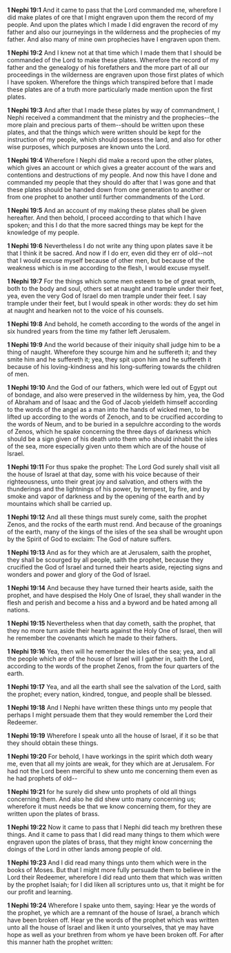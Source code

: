 **1 Nephi 19:1** And it came to pass that the Lord commanded me, wherefore I did make plates of ore that I might engraven upon them the record of my people. And upon the plates which I made I did engraven the record of my father and also our journeyings in the wilderness and the prophecies of my father. And also many of mine own prophecies have I engraven upon them.

**1 Nephi 19:2** And I knew not at that time which I made them that I should be commanded of the Lord to make these plates. Wherefore the record of my father and the genealogy of his forefathers and the more part of all our proceedings in the wilderness are engraven upon those first plates of which I have spoken. Wherefore the things which transpired before that I made these plates are of a truth more particularly made mention upon the first plates.

**1 Nephi 19:3** And after that I made these plates by way of commandment, I Nephi received a commandment that the ministry and the prophecies--the more plain and precious parts of them--should be written upon these plates, and that the things which were written should be kept for the instruction of my people, which should possess the land, and also for other wise purposes, which purposes are known unto the Lord.

**1 Nephi 19:4** Wherefore I Nephi did make a record upon the other plates, which gives an account or which gives a greater account of the wars and contentions and destructions of my people. And now this have I done and commanded my people that they should do after that I was gone and that these plates should be handed down from one generation to another or from one prophet to another until further commandments of the Lord.

**1 Nephi 19:5** And an account of my making these plates shall be given hereafter. And then behold, I proceed according to that which I have spoken; and this I do that the more sacred things may be kept for the knowledge of my people.

**1 Nephi 19:6** Nevertheless I do not write any thing upon plates save it be that I think it be sacred. And now if I do err, even did they err of old--not that I would excuse myself because of other men, but because of the weakness which is in me according to the flesh, I would excuse myself.

**1 Nephi 19:7** For the things which some men esteem to be of great worth, both to the body and soul, others set at naught and trample under their feet, yea, even the very God of Israel do men trample under their feet. I say trample under their feet, but I would speak in other words: they do set him at naught and hearken not to the voice of his counsels.

**1 Nephi 19:8** And behold, he cometh according to the words of the angel in six hundred years from the time my father left Jerusalem.

**1 Nephi 19:9** And the world because of their iniquity shall judge him to be a thing of naught. Wherefore they scourge him and he suffereth it; and they smite him and he suffereth it; yea, they spit upon him and he suffereth it because of his loving-kindness and his long-suffering towards the children of men.

**1 Nephi 19:10** And the God of our fathers, which were led out of Egypt out of bondage, and also were preserved in the wilderness by him, yea, the God of Abraham and of Isaac and the God of Jacob yieldeth himself according to the words of the angel as a man into the hands of wicked men, to be lifted up according to the words of Zenoch, and to be crucified according to the words of Neum, and to be buried in a sepulchre according to the words of Zenos, which he spake concerning the three days of darkness which should be a sign given of his death unto them who should inhabit the isles of the sea, more especially given unto them which are of the house of Israel.

**1 Nephi 19:11** For thus spake the prophet: The Lord God surely shall visit all the house of Israel at that day, some with his voice because of their righteousness, unto their great joy and salvation, and others with the thunderings and the lightnings of his power, by tempest, by fire, and by smoke and vapor of darkness and by the opening of the earth and by mountains which shall be carried up.

**1 Nephi 19:12** And all these things must surely come, saith the prophet Zenos, and the rocks of the earth must rend. And because of the groanings of the earth, many of the kings of the isles of the sea shall be wrought upon by the Spirit of God to exclaim: The God of nature suffers.

**1 Nephi 19:13** And as for they which are at Jerusalem, saith the prophet, they shall be scourged by all people, saith the prophet, because they crucified the God of Israel and turned their hearts aside, rejecting signs and wonders and power and glory of the God of Israel.

**1 Nephi 19:14** And because they have turned their hearts aside, saith the prophet, and have despised the Holy One of Israel, they shall wander in the flesh and perish and become a hiss and a byword and be hated among all nations.

**1 Nephi 19:15** Nevertheless when that day cometh, saith the prophet, that they no more turn aside their hearts against the Holy One of Israel, then will he remember the covenants which he made to their fathers.

**1 Nephi 19:16** Yea, then will he remember the isles of the sea; yea, and all the people which are of the house of Israel will I gather in, saith the Lord, according to the words of the prophet Zenos, from the four quarters of the earth.

**1 Nephi 19:17** Yea, and all the earth shall see the salvation of the Lord, saith the prophet; every nation, kindred, tongue, and people shall be blessed.

**1 Nephi 19:18** And I Nephi have written these things unto my people that perhaps I might persuade them that they would remember the Lord their Redeemer.

**1 Nephi 19:19** Wherefore I speak unto all the house of Israel, if it so be that they should obtain these things.

**1 Nephi 19:20** For behold, I have workings in the spirit which doth weary me, even that all my joints are weak, for they which are at Jerusalem. For had not the Lord been merciful to shew unto me concerning them even as he had prophets of old--

**1 Nephi 19:21** for he surely did shew unto prophets of old all things concerning them. And also he did shew unto many concerning us; wherefore it must needs be that we know concerning them, for they are written upon the plates of brass.

**1 Nephi 19:22** Now it came to pass that I Nephi did teach my brethren these things. And it came to pass that I did read many things to them which were engraven upon the plates of brass, that they might know concerning the doings of the Lord in other lands among people of old.

**1 Nephi 19:23** And I did read many things unto them which were in the books of Moses. But that I might more fully persuade them to believe in the Lord their Redeemer, wherefore I did read unto them that which was written by the prophet Isaiah; for I did liken all scriptures unto us, that it might be for our profit and learning.

**1 Nephi 19:24** Wherefore I spake unto them, saying: Hear ye the words of the prophet, ye which are a remnant of the house of Israel, a branch which have been broken off. Hear ye the words of the prophet which was written unto all the house of Israel and liken it unto yourselves, that ye may have hope as well as your brethren from whom ye have been broken off. For after this manner hath the prophet written:

